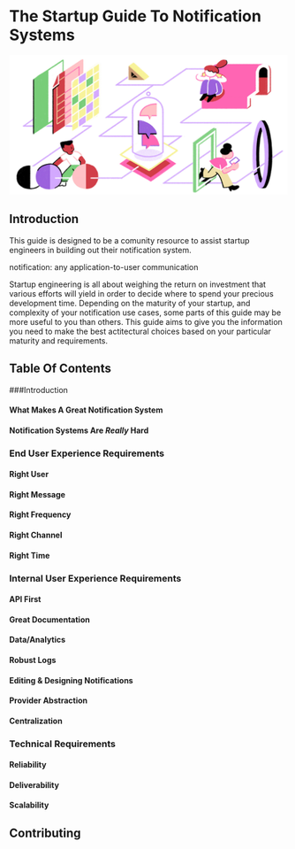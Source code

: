 # The Startup Guide To Notification Systems

![Intro Illustration](img/introduction.jpg?raw=true)

## Introduction

This guide is designed to be a comunity resource to assist startup engineers in building out their notification system. 

notification: any application-to-user communication

Startup engineering is all about weighing the return on investment that various efforts will yield in order to decide where to spend your precious development time. Depending on the maturity of your startup, and complexity of your notification use cases, some parts of this guide may be more useful to you than others. This guide aims to give you the information you need to make the best actitectural choices based on your particular maturity and requirements.

## Table Of Contents

###Introduction

#### What Makes A Great Notification System
#### Notification Systems Are *Really* Hard


### End User Experience Requirements

#### Right User
#### Right Message
#### Right Frequency
#### Right Channel
#### Right Time

### Internal User Experience Requirements

#### API First
#### Great Documentation
#### Data/Analytics
#### Robust Logs
#### Editing & Designing Notifications
#### Provider Abstraction
#### Centralization


### Technical Requirements
#### Reliability
#### Deliverability
#### Scalability

## Contributing
